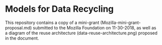 # Models for Data Recycling

This repository contains a copy of a mini-grant (Mozilla-mini-grant-proposal.md) submitted to the Mozilla Foundation on 11-30-2018, as well as a diagram of the reuse architecture (data-reuse-architecture.png) proposed in the document.
